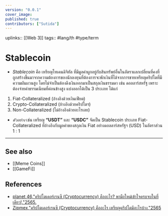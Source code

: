 ```yaml
---
version: "0.0.1"
cover_image:
published: true
contributors: ["Sutida"]
---
```

uplinks:: [[Web 3]]
tags:: #lang/th #type/term

# Stablecoin
- *Stablecoin* คือ เหรียญโทเคนดิจิทัล ที่มีมูลค่าผูกอยู่กับสินทรัพย์อื่นในอัตราแลกเปลี่ยนที่คงที่ ถูกสร้างขึ้นมาจากความต้องการของนักลงทุนที่ต้องการจะพักเงินที่ได้จากการขายเหรียญคริปโตที่มีความผันผวนสูง โดยไม่จำเป็นต้องดึงเงินออกมาเป็นสกุลเงินธรรมดา เช่น ดอลลาร์สหรัฐ เพราะต้องจ่ายค่าธรรมเนียมที่ค่อนข้างสูง
แบ่งออกได้เป็น 3 ประเภท ได้แก่
1. Fiat-Collateralized (อ้างอิงด้วยเงินเฟียต)
2. Crypto-Collateralized (อ้างอิงด้วยคริปโตฯ)
3. Non-Collateralized (ไม่อ้างอิงด้วยอะไรเลย)
- *ตัวอย่าง* เช่น เหรียญ **“USDT”** และ **“USDC”** จัดเป็น Stablecoin ประเภท Fiat-Collateralized ที่อ้างอิงกับมูลค่าของสกุลเงิน Fiat อย่างดอลลาร์สหรัฐฯ (USD) ในอัตราส่วน 1 : 1
	
---
## See also
- [[Meme Coins]]
- [[GameFi]]
## References
- [planet 46,"คริปโตเคอร์เรนซี (Cryptocurrency) คืออะไร? พามือใหม่เข้าใจครบจบในที่เดียว!,"2565.](https://www.finnomena.com/planet46/what-is-cryptocurrency/#h-9)
- [Zipmex,"คริปโตเคอร์เรนซี (Cryptocurrency) คืออะไร เหรียญคริปโตมีอะไรบ้าง,"2565](https://zipmex.com/th/learn/what-is-cryptocurrency/)
